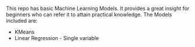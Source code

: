 This repo has basic Machine Learning Models. It provides a great insight for beginners who can refer it to attain practical knowledge.
The Models included are:
- KMeans
- Linear Regression - Single variable

